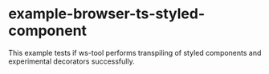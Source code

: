 # example-browser-ts-styled-component

This example tests if ws-tool performs transpiling of styled components and experimental decorators successfully.
